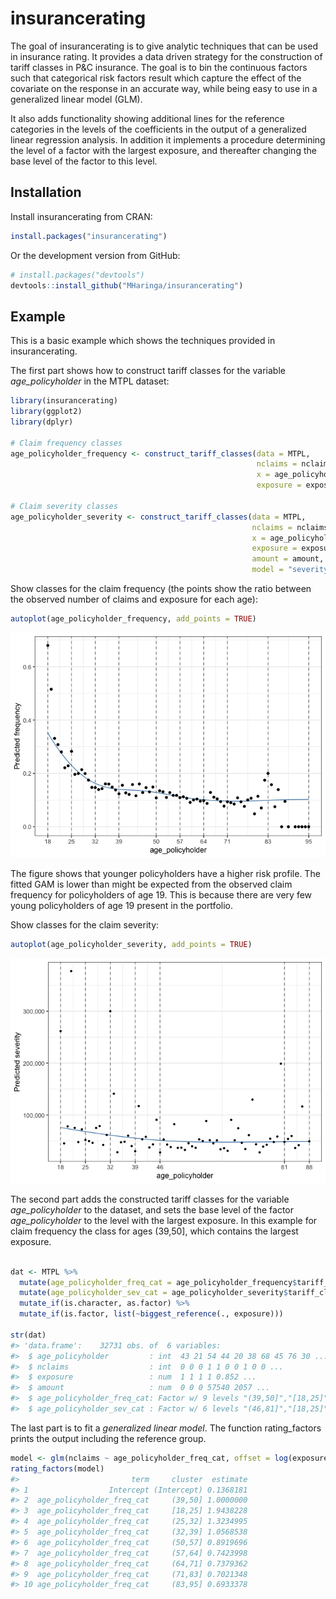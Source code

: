 
<!-- README.md is generated from README.Rmd. Please edit that file -->

# insurancerating

The goal of insurancerating is to give analytic techniques that can be
used in insurance rating. It provides a data driven strategy for the
construction of tariff classes in P\&C insurance. The goal is to bin the
continuous factors such that categorical risk factors result which
capture the effect of the covariate on the response in an accurate way,
while being easy to use in a generalized linear model (GLM).

It also adds functionality showing additional lines for the reference
categories in the levels of the coefficients in the output of a
generalized linear regression analysis. In addition it implements a
procedure determining the level of a factor with the largest exposure,
and thereafter changing the base level of the factor to this level.

## Installation

Install insurancerating from CRAN:

``` r
install.packages("insurancerating")
```

Or the development version from GitHub:

``` r
# install.packages("devtools")
devtools::install_github("MHaringa/insurancerating")
```

## Example

This is a basic example which shows the techniques provided in
insurancerating.

The first part shows how to construct tariff classes for the variable
*age\_policyholder* in the MTPL dataset:

``` r
library(insurancerating)
library(ggplot2)
library(dplyr)

# Claim frequency classes
age_policyholder_frequency <- construct_tariff_classes(data = MTPL, 
                                                       nclaims = nclaims, 
                                                       x = age_policyholder, 
                                                       exposure = exposure)

# Claim severity classes
age_policyholder_severity <- construct_tariff_classes(data = MTPL, 
                                                      nclaims = nclaims, 
                                                      x = age_policyholder, 
                                                      exposure = exposure, 
                                                      amount = amount, 
                                                      model = "severity")
```

Show classes for the claim frequency (the points show the ratio between
the observed number of claims and exposure for each age):

``` r
autoplot(age_policyholder_frequency, add_points = TRUE)
```

![](README-figfreq-1.png)<!-- -->

The figure shows that younger policyholders have a higher risk profile.
The fitted GAM is lower than might be expected from the observed claim
frequency for policyholders of age 19. This is because there are very
few young policyholders of age 19 present in the portfolio.

Show classes for the claim severity:

``` r
autoplot(age_policyholder_severity, add_points = TRUE)
```

![](README-figsev-1.png)<!-- -->

The second part adds the constructed tariff classes for the variable
*age\_policyholder* to the dataset, and sets the base level of the
factor *age\_policyholder* to the level with the largest exposure. In
this example for claim frequency the class for ages (39,50\], which
contains the largest exposure.

``` r

dat <- MTPL %>%
  mutate(age_policyholder_freq_cat = age_policyholder_frequency$tariff_classes) %>%
  mutate(age_policyholder_sev_cat = age_policyholder_severity$tariff_classes) %>%
  mutate_if(is.character, as.factor) %>%
  mutate_if(is.factor, list(~biggest_reference(., exposure)))

str(dat)
#> 'data.frame':    32731 obs. of  6 variables:
#>  $ age_policyholder         : int  43 21 54 44 20 38 68 45 76 30 ...
#>  $ nclaims                  : int  0 0 0 1 1 0 0 1 0 0 ...
#>  $ exposure                 : num  1 1 1 1 0.852 ...
#>  $ amount                   : num  0 0 0 57540 2057 ...
#>  $ age_policyholder_freq_cat: Factor w/ 9 levels "(39,50]","[18,25]",..: 1 2 5 1 2 4 7 1 8 3 ...
#>  $ age_policyholder_sev_cat : Factor w/ 6 levels "(46,81]","[18,25]",..: 5 2 1 5 2 4 1 5 1 3 ...
```

The last part is to fit a *generalized linear model*. The function
rating\_factors prints the output including the reference
group.

``` r
model <- glm(nclaims ~ age_policyholder_freq_cat, offset = log(exposure), family = "poisson", data = dat)
rating_factors(model)
#>                         term     cluster  estimate
#> 1                  Intercept (Intercept) 0.1368181
#> 2  age_policyholder_freq_cat     (39,50] 1.0000000
#> 3  age_policyholder_freq_cat     [18,25] 1.9438228
#> 4  age_policyholder_freq_cat     (25,32] 1.3234995
#> 5  age_policyholder_freq_cat     (32,39] 1.0568538
#> 6  age_policyholder_freq_cat     (50,57] 0.8919696
#> 7  age_policyholder_freq_cat     (57,64] 0.7423998
#> 8  age_policyholder_freq_cat     (64,71] 0.7379362
#> 9  age_policyholder_freq_cat     (71,83] 0.7021348
#> 10 age_policyholder_freq_cat     (83,95] 0.6933378
```
